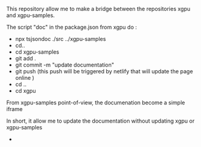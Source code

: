 This repository allow me to make a bridge between the repositories xgpu and xgpu-samples. 

The script "doc" in the package.json from xgpu do :
- npx tsjsondoc ./src ../xgpu-samples
- cd..
- cd xgpu-samples
- git add . 
- git commit -m "update documentation"
- git push (this push will be triggered by netlify that will update the page online )
- cd ..
- cd xgpu


From xgpu-samples point-of-view, the documenation become a simple iframe 

In short, it allow me to update the documentation without updating xgpu or xgpu-samples 

- 